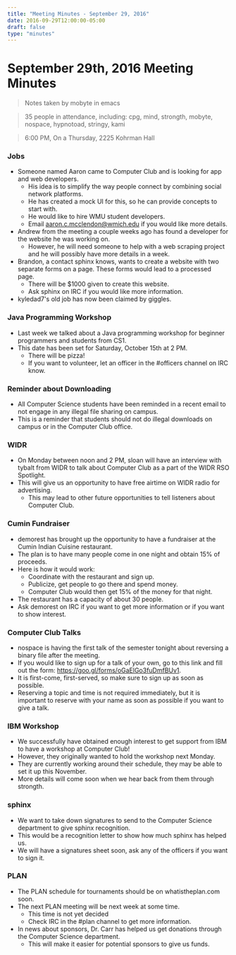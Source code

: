 ```yaml
---
title: "Meeting Minutes - September 29, 2016"
date: 2016-09-29T12:00:00-05:00
draft: false
type: "minutes"
---
```


# September 29th, 2016 Meeting Minutes
> Notes taken by mobyte in emacs

> 35 people in attendance, including: cpg, mind, strongth, mobyte, nospace, hypnotoad, stringy, kami

> 6:00 PM, On a Thursday, 2225 Kohrman Hall

### Jobs
- Someone named Aaron came to Computer Club and is looking for app and web developers.
  - His idea is to simplify the way people connect by combining social network platforms.
  - He has created a mock UI for this, so he can provide concepts to start with.
  - He would like to hire WMU student developers.
  - Email aaron.c.mcclendon@wmich.edu if you would like more details.
- Andrew from the meeting a couple weeks ago has found a developer for the website he was working on.
  - However, he will need someone to help with a web scraping project and he will possibly have more details in a week.
- Brandon, a contact sphinx knows, wants to create a website with two separate forms on a page. These forms would lead to a processed page.
  - There will be $1000 given to create this website.
  - Ask sphinx on IRC if you would like more information.
- kyledad7's old job has now been claimed by giggles.

### Java Programming Workshop
- Last week we talked about a Java programming workshop for beginner programmers and students from CS1.
- This date has been set for Saturday, October 15th at 2 PM.
  - There will be pizza!
  - If you want to volunteer, let an officer in the #officers channel on IRC know.
  
### Reminder about Downloading
- All Computer Science students have been reminded in a recent email to not engage in any illegal file sharing on campus.
- This is a reminder that students should not do illegal downloads on campus or in the Computer Club office.

### WIDR
- On Monday between noon and 2 PM, sloan will have an interview with tybalt from WIDR to talk about Computer Club as a part of the WIDR RSO Spotlight.
- This will give us an opportunity to have free airtime on WIDR radio for advertising.
  - This may lead to other future opportunities to tell listeners about Computer Club.

### Cumin Fundraiser
- demorest has brought up the opportunity to have a fundraiser at the Cumin Indian Cuisine restaurant.
- The plan is to have many people come in one night and obtain 15% of proceeds.
- Here is how it would work:
  - Coordinate with the restaurant and sign up.
  - Publicize, get people to go there and spend money.
  - Computer Club would then get 15% of the money for that night.
- The restaurant has a capacity of about 30 people.
- Ask demorest on IRC if you want to get more information or if you want to show interest.
  
### Computer Club Talks
- nospace is having the first talk of the semester tonight about reversing a binary file after the meeting.
- If you would like to sign up for a talk of your own, go to this link and fill out the form: https://goo.gl/forms/oGaElGo3fuDmfBUv1.
- It is first-come, first-served, so make sure to sign up as soon as possible.
- Reserving a topic and time is not required immediately, but it is important to reserve with your name as soon as possible if you want to give a talk.

### IBM Workshop
- We successfully have obtained enough interest to get support from IBM to have a workshop at Computer Club!
- However, they originally wanted to hold the workshop next Monday.
- They are currently working around their schedule, they may be able to set it up this November.
- More details will come soon when we hear back from them through strongth.

### sphinx
- We want to take down signatures to send to the Computer Science department to give sphinx recognition.
- This would be a recognition letter to show how much sphinx has helped us.
- We will have a signatures sheet soon, ask any of the officers if you want to sign it.

### PLAN
- The PLAN schedule for tournaments should be on whatistheplan.com soon.
- The next PLAN meeting will be next week at some time. 
  - This time is not yet decided
  - Check IRC in the #plan channel to get more information.
- In news about sponsors, Dr. Carr has helped us get donations through the Computer Science department.
  - This will make it easier for potential sponsors to give us funds.
